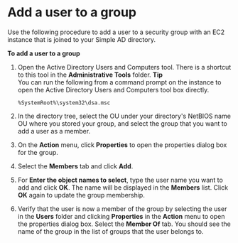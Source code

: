 # Add a user to a group<a name="simple_ad_manage_users_groups_add_user_to_group"></a>

Use the following procedure to add a user to a security group with an EC2 instance that is joined to your Simple AD directory\.

**To add a user to a group**

1. Open the Active Directory Users and Computers tool\. There is a shortcut to this tool in the **Administrative Tools** folder\.
**Tip**  
You can run the following from a command prompt on the instance to open the Active Directory Users and Computers tool box directly\.  

   ```
   %SystemRoot%\system32\dsa.msc
   ```

1. In the directory tree, select the OU under your directory's NetBIOS name OU where you stored your group, and select the group that you want to add a user as a member\.

1. On the **Action** menu, click **Properties** to open the properties dialog box for the group\.

1. Select the **Members** tab and click **Add**\.

1. For **Enter the object names to select**, type the user name you want to add and click **OK**\. The name will be displayed in the **Members** list\. Click **OK** again to update the group membership\.

1. Verify that the user is now a member of the group by selecting the user in the **Users** folder and clicking **Properties** in the **Action** menu to open the properties dialog box\. Select the **Member Of** tab\. You should see the name of the group in the list of groups that the user belongs to\.